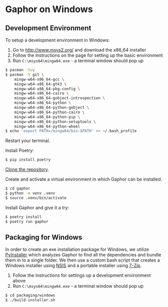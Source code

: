 # Gaphor on Windows

## Development Environment

To setup a development environment in Windows:
1) Go to http://www.msys2.org/ and download the x86_64 installer
1) Follow the instructions on the page for setting up the basic environment
1) Run `C:\msys64\mingw64.exe` - a terminal window should pop up
```bash
$ pacman -Suy
$ pacman -S git \
    mingw-w64-x86_64-gcc \
    mingw-w64-x86_64-gtk3 \
    mingw-w64-x86_64-pkg-config \
    mingw-w64-x86_64-cairo \
    mingw-w64-x86_64-gobject-introspection \
    mingw-w64-x86_64-python \
    mingw-w64-x86_64-python-gobject \
    mingw-w64-x86_64-python-cairo \
    mingw-w64-x86_64-python-pip \
    mingw-w64-x86_64-python-setuptools \
    mingw-w64-x86_64-python-wheel
$ echo 'export PATH=/mingw64/bin:$PATH' >> ~/.bash_profile
```

Restart your terminal.

Install Poetry:

```bash
$ pip install poetry
```

[Clone the
repository](https://help.github.com/en/github/creating-cloning-and-archiving-repositories/cloning-a-repository).

Create and activate a virtual environment in which Gaphor can be installed.
```bash
$ cd gaphor
$ python -m venv .venv
$ source .venv/bin/activate
```

Install Gaphor and give it a try:

```bash
$ poetry install
$ poetry run gaphor
```

## Packaging for Windows

In order to create an exe installation package for Windows, we utilize
[PyInstaller](https://pyinstaller.org) which analyzes Gaphor to find all the
dependencies and bundle them in to a single folder. We then use a custom bash
script that creates a Windows installer using
[NSIS](https://nsis.sourceforge.io/Main_Page) and a portable installer using
[7-Zip](https://www.7-zip.org).

1. Follow the instructions for settings up a development environment above
1. Run ``C:\msys64\mingw64.exe`` - a terminal window should pop up
```bash
$ cd packaging/windows
$ ./build-installer.sh
```
